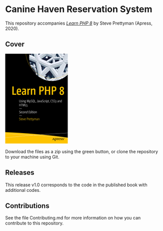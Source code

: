 # Canine Haven Reservation System

This repository accompanies [*Learn PHP 8*](https://www.apress.com/9781484262399) by Steve Prettyman (Apress, 2020).

## Cover

![Cover image](https://github.com/tharix/dog_shelter_project/blob/main/imgs/9781484262399.jpg)

Download the files as a zip using the green button, or clone the repository to your machine using Git.

## Releases

This release v1.0 corresponds to the code in the published book with additional codes.

## Contributions

See the file Contributing.md for more information on how you can contribute to this repository.

